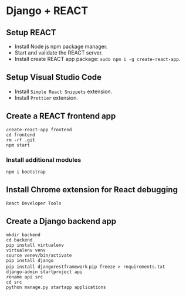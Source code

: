 # Django + REACT

## Setup REACT

- Install Node js npm package manager.
- Start and validate the REACT server.
- Install create REACT app package: `sudo npm i -g create-react-app`.

## Setup Visual Studio Code

- Install `Simple React Snippets` extension.
- Install `Prettier` extension.

## Create a REACT frontend app

`create-react-app frontend`  
`cd frontend`  
`rm -rf .git`  
`npm start`

### Install additional modules

`npm i bootstrap`

## Install Chrome extension for React debugging

`React Developer Tools`

## Create a Django backend app

`mkdir backend`  
`cd backend`  
`pip install virtualenv`  
`virtualenv venv`  
`source venev/bin/activate`  
`pip install django`  
`pip install djangorestframework`
`pip freeze > requirements.txt`  
`django-admin startproject api`  
`rename api src`  
`cd src`  
`python manage.py startapp applications`

